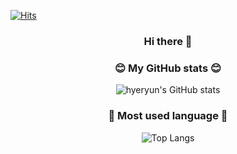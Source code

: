 [![Hits](https://hits.seeyoufarm.com/api/count/incr/badge.svg?url=https%3A%2F%2Fgithub.com%2Fhyeryun3%2Fhit-counter&count_bg=%23C6A4D5&title_bg=%234E2558&icon=&icon_color=%23E7E7E7&title=hits&edge_flat=false)](https://hits.seeyoufarm.com)

<div align="center">
 
### Hi there 👋 

<!--
**hyeryun3/hyeryun3** is a ✨ _special_ ✨ repository because its `README.md` (this file) appears on your GitHub profile.

Here are some ideas to get you started:

- 🔭 I’m currently working on ...
- 🌱 I’m currently learning ...
- 👯 I’m looking to collaborate on ...
- 🤔 I’m looking for help with ...
- 💬 Ask me about ...
- 📫 How to reach me: ...
- 😄 Pronouns: ...
- ⚡ Fun fact: ...
-->

### 😊 My GitHub stats 😊 ###
![hyeryun's GitHub stats](https://github-readme-stats.vercel.app/api?username=hyeryun3&show_icons=true&theme=highcontrast)


### 👀 Most used language 👀 ###
![Top Langs](https://github-readme-stats.vercel.app/api/top-langs/?username=hyeryun3&layout=compact&theme=highcontrast)


</div>
